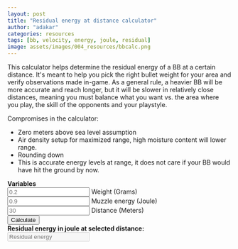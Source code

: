 ```yaml
---
layout: post
title: "Residual energy at distance calculator"
author: "adakar"
categories: resources
tags: [bb, velocity, energy, joule, residual]
image: assets/images/004_resources/bbcalc.png
---
```


This calculator helps determine the residual energy of a BB at a certain distance. It's meant to help you pick the right bullet weight for your area and verify observations made in-game. 
As a general rule, a heavier BB will be more accurate and reach longer, but it will be slower in relatively close distances, meaning you must balance what you want vs. the area where you play, the skill of the opponents and your playstyle.

Compromises in the calculator:
* Zero meters above sea level assumption
* Air density setup for maximized range, high moisture content will lower range.
* Rounding down
* This is accurate energy levels at range, it does not care if your BB would have hit the ground by now. 

<script type = "text/javascript">
function calc() {
    var weight = document.getElementById("weight");
    var weightValue = parseFloat(weight.value);
    var energy = document.getElementById("energy");
    var energyValue = parseFloat(energy.value);
    var distance = document.getElementById("distance");
    var distanceValue = parseFloat(distance.value);
    var weight_kg = weight.value / 1000
    var dragcoefficient = 0.47
    var airdensity_kgm3 = 1.225
    var radius_m = 0.003
    var crossection_m2 = 0.0000282743
    var speed_ms = Math.sqrt(energy.value / (0.5 * weight_kg));
    var drag_ish = airdensity_kgm3 * crossection_m2 * dragcoefficient;
    var speed_at_distance = speed_ms * Math.exp(-(drag_ish / (weight_kg * 2) * distanceValue));
    var energy_at_distance = 0.5 * weight_kg * speed_at_distance ** 2;
    document.getElementById("total").value = parseFloat(energy_at_distance).toFixed(2);
}
</script> 
<div>
   <b> Variables </b> <br>
   <input type = "text"
      placeholder = "0.2"
      id = "weight"> Weight (Grams)<br>
   <input type = "text"
      placeholder = "0.9"
      id = "energy"> Muzzle energy (Joule)<br>
   <input type = "text"
      placeholder = "30"
      id = "distance"> Distance (Meters)<br>
   <button type = "button"
      onclick = "javascript:calc();"> Calculate </button> <br>
   <b> Residual energy in joule at selected distance: </b> <br>
   <input type = "text"
      placeholder = "Residual energy"
      id = "total"
      disabled />
   <br>
</div>

<!-- weight energy distance-->
